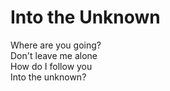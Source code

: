 # Into the Unknown

Where are you going?\
Don't leave me alone\
How do I follow you\
Into the unknown?
